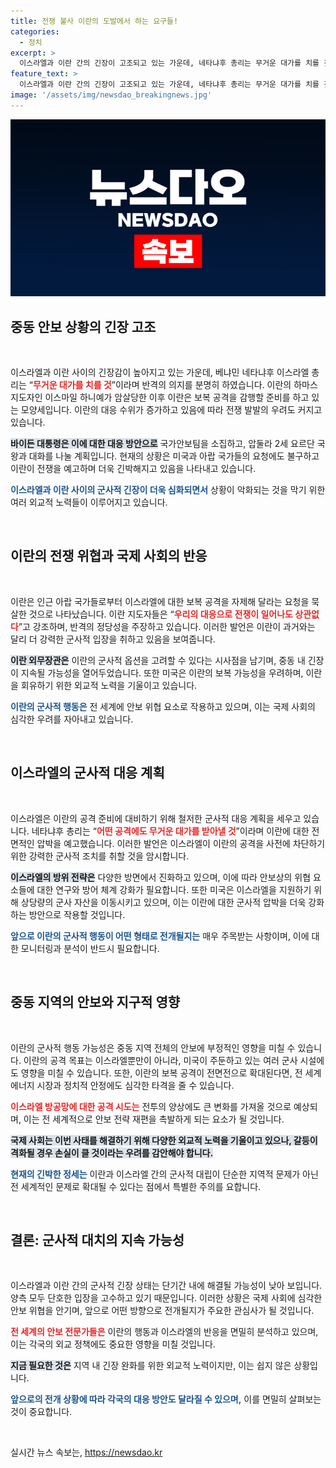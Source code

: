 ```yaml
---
title: 전쟁 불사 이란의 도발에서 하는 요구들!
categories:
  - 정치
excerpt: >
  이스라엘과 이란 간의 긴장이 고조되고 있는 가운데, 네타냐후 총리는 무거운 대가를 치를 것이라며 맞대응 의지를 강조했다. 미국과 아랍국들이 이란에 보복 자제를 요청했지만, 이란은 전쟁을 불사하겠다는 입장을 고수하고 있다. 중동의 안보 상황이 급변하고 있는 지금, 또 다른 충돌의 조짐이 감지된다.
feature_text: >
  이스라엘과 이란 간의 긴장이 고조되고 있는 가운데, 네타냐후 총리는 무거운 대가를 치를 것이라며 맞대응 의지를 강조했다. 미국과 아랍국들이 이란에 보복 자제를 요청했지만, 이란은 전쟁을 불사하겠다는 입장을 고수하고 있다. 중동의 안보 상황이 급변하고 있는 지금, 또 다른 충돌의 조짐이 감지된다.
image: '/assets/img/newsdao_breakingnews.jpg'
---
```


<p><img src="/assets/img/newsdao_breakingnews.jpg" alt="ontimetimes 속보" /></p>

<h2 data-ke-size="size26">중동 안보 상황의 긴장 고조</h2>

<p data-ke-size="size16">&nbsp;</p>

<p>이스라엘과 이란 사이의 긴장감이 높아지고 있는 가운데, 베냐민 네타냐후 이스라엘 총리는 “<b><span style="color: #ee2323;">무거운 대가를 치를 것</span></b>”이라며 반격의 의지를 분명히 하였습니다. 이란의 하마스 지도자인 이스마일 하니예가 암살당한 이후 이란은 보복 공격을 감행할 준비를 하고 있는 모양세입니다. 이란의 대응 수위가 증가하고 있음에 따라 전쟁 발발의 우려도 커지고 있습니다. </p>

<p><b><span style="background-color: #21538527;">바이든 대통령은 이에 대한 대응 방안으로</span></b> 국가안보팀을 소집하고, 압둘라 2세 요르단 국왕과 대화를 나눌 계획입니다. 현재의 상황은 미국과 아랍 국가들의 요청에도 불구하고 이란이 전쟁을 예고하며 더욱 긴박해지고 있음을 나타내고 있습니다. </p>

<p><b><span style="color: #1a5490;">이스라엘과 이란 사이의 군사적 긴장이 더욱 심화되면서</span></b> 상황이 악화되는 것을 막기 위한 여러 외교적 노력들이 이루어지고 있습니다. </p>

<p data-ke-size="size16">&nbsp;</p>

<h2 data-ke-size="size26">이란의 전쟁 위협과 국제 사회의 반응</h2>

<p data-ke-size="size16">&nbsp;</p>

<p>이란은 인근 아랍 국가들로부터 이스라엘에 대한 보복 공격을 자제해 달라는 요청을 묵살한 것으로 나타났습니다. 이란 지도자들은 “<b><span style="color: #ee2323;">우리의 대응으로 전쟁이 일어나도 상관없다</span></b>”고 강조하며, 반격의 정당성을 주장하고 있습니다. 이러한 발언은 이란이 과거와는 달리 더 강력한 군사적 입장을 취하고 있음을 보여줍니다.</p>

<p><b><span style="background-color: #21538527;">이란 외무장관은</span></b> 이란의 군사적 옵션을 고려할 수 있다는 시사점을 남기며, 중동 내 긴장이 지속될 가능성을 열어두었습니다. 또한 미국은 이란의 보복 가능성을 우려하며, 이란을 회유하기 위한 외교적 노력을 기울이고 있습니다.</p>

<p><b><span style="color: #1a5490;">이란의 군사적 행동은</span></b> 전 세계에 안보 위협 요소로 작용하고 있으며, 이는 국제 사회의 심각한 우려를 자아내고 있습니다. </p>

<p data-ke-size="size16">&nbsp;</p>

<h2 data-ke-size="size26">이스라엘의 군사적 대응 계획</h2>

<p data-ke-size="size16">&nbsp;</p>

<p>이스라엘은 이란의 공격 준비에 대비하기 위해 철저한 군사적 대응 계획을 세우고 있습니다. 네타냐후 총리는 “<b><span style="color: #ee2323;">어떤 공격에도 무거운 대가를 받아낼 것</span></b>”이라며 이란에 대한 전면적인 압박을 예고했습니다. 이러한 발언은 이스라엘이 이란의 공격을 사전에 차단하기 위한 강력한 군사적 조치를 취할 것을 암시합니다.</p>

<p><b><span style="background-color: #21538527;">이스라엘의 방위 전략은</span></b> 다양한 방면에서 진화하고 있으며, 이에 따라 안보상의 위협 요소들에 대한 연구와 방어 체계 강화가 필요합니다. 또한 미국은 이스라엘을 지원하기 위해 상당량의 군사 자산을 이동시키고 있으며, 이는 이란에 대한 군사적 압박을 더욱 강화하는 방안으로 작용할 것입니다.</p>

<p><b><span style="color: #1a5490;">앞으로 이란의 군사적 행동이 어떤 형태로 전개될지는</span></b> 매우 주목받는 사항이며, 이에 대한 모니터링과 분석이 반드시 필요합니다.</p>

<p data-ke-size="size16">&nbsp;</p>

<h2 data-ke-size="size26">중동 지역의 안보와 지구적 영향</h2>

<p data-ke-size="size16">&nbsp;</p>

<p>이란의 군사적 행동 가능성은 중동 지역 전체의 안보에 부정적인 영향을 미칠 수 있습니다. 이란의 공격 목표는 이스라엘뿐만이 아니라, 미국이 주둔하고 있는 여러 군사 시설에도 영향을 미칠 수 있습니다. 또한, 이란의 보복 공격이 전면전으로 확대된다면, 전 세계 에너지 시장과 정치적 안정에도 심각한 타격을 줄 수 있습니다.</p>

<p><b><span style="color: #ee2323;">이스라엘 방공망에 대한 공격 시도는</span></b> 전투의 양상에도 큰 변화를 가져올 것으로 예상되며, 이는 전 세계적으로 안보 전략 재편을 촉발하게 되는 요소가 될 것입니다. </p>

<p><b><span style="background-color: #21538527;">국제 사회는 이번 사태를 해결하기 위해 다양한 외교적 노력을 기울이고 있으나, 갈등이 격화될 경우 손실이 클 것이라는 우려를 감안해야 합니다.</span></b></p>

<p><b><span style="color: #1a5490;">현재의 긴박한 정세는</span></b> 이란과 이스라엘 간의 군사적 대립이 단순한 지역적 문제가 아닌 전 세계적인 문제로 확대될 수 있다는 점에서 특별한 주의를 요합니다.</p>

<p data-ke-size="size16">&nbsp;</p>

<h2 data-ke-size="size26">결론: 군사적 대치의 지속 가능성</h2>

<p data-ke-size="size16">&nbsp;</p>

<p>이스라엘과 이란 간의 군사적 긴장 상태는 단기간 내에 해결될 가능성이 낮아 보입니다. 양측 모두 단호한 입장을 고수하고 있기 때문입니다. 이러한 상황은 국제 사회에 심각한 안보 위협을 안기며, 앞으로 어떤 방향으로 전개될지가 주요한 관심사가 될 것입니다.</p>

<p><b><span style="color: #ee2323;">전 세계의 안보 전문가들은</span></b> 이란의 행동과 이스라엘의 반응을 면밀히 분석하고 있으며, 이는 각국의 외교 정책에도 중요한 영향을 미칠 것입니다. </p>

<p><b><span style="background-color: #21538527;">지금 필요한 것은</span></b> 지역 내 긴장 완화를 위한 외교적 노력이지만, 이는 쉽지 않은 상황입니다. </p>

<p><b><span style="color: #1a5490;">앞으로의 전개 상황에 따라 각국의 대응 방안도 달라질 수 있으며,</span></b> 이를 면밀히 살펴보는 것이 중요합니다. </p>

<p data-ke-size="size16">&nbsp;</p>
실시간 뉴스 속보는, <a href="https://newsdao.kr" rel="dofollow">https://newsdao.kr</a>



